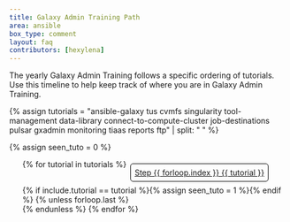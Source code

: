 ```yaml
---
title: Galaxy Admin Training Path
area: ansible
box_type: comment
layout: faq
contributors: [hexylena]
---
```


The yearly Galaxy Admin Training follows a specific ordering of tutorials. Use this timeline to help keep track of where you are in Galaxy Admin Training.

{% assign tutorials = "ansible-galaxy tus cvmfs singularity tool-management data-library connect-to-compute-cluster job-destinations pulsar gxadmin monitoring tiaas reports ftp" | split: " " %}

{% assign seen_tuto = 0 %}
<ol id="git-gat-timeline">
{% for tutorial in tutorials %}
    <li class="{% if include.tutorial == tutorial %}active{% elsif seen_tuto == 0 %}disabled{% endif %}">
        <a href="{{ site.baseurl }}/topics/admin/tutorials/{{ tutorial }}/tutorial.html">
            <span>Step {{ forloop.index }}</span>
            <span>{{ tutorial }}</span>
        </a>
    </li>
    {% if include.tutorial == tutorial %}{% assign seen_tuto = 1 %}{% endif %}
    {% unless forloop.last %}
    <span aria-hidden="true">
        <i class="fas fa-arrow-right" aria-hidden="true"></i>
    </span>
    {% endunless %}
{% endfor %}
</ol>

<style type="text/css">
#git-gat-timeline {
    display: flex;
    flex-direction: row;
    flex-wrap: wrap;
}
#git-gat-timeline li  {
    display: flex;
    flex-direction: column;
    border: 1px solid black;
    border-radius: 5px;
    padding: 0.5em;
    margin: 0.5em;
}
#git-gat-timeline li.active {
    background: #86d486;
    color: black;
}
#git-gat-timeline li.disabled {
    background: #eee;
}
#git-gat-timeline span {
    align-self: center;
}
</style>

